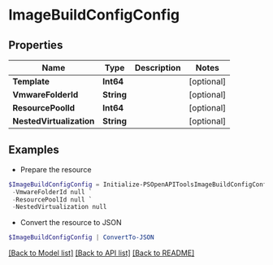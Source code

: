 # ImageBuildConfigConfig
## Properties

Name | Type | Description | Notes
------------ | ------------- | ------------- | -------------
**Template** | **Int64** |  | [optional] 
**VmwareFolderId** | **String** |  | [optional] 
**ResourcePoolId** | **Int64** |  | [optional] 
**NestedVirtualization** | **String** |  | [optional] 

## Examples

- Prepare the resource
```powershell
$ImageBuildConfigConfig = Initialize-PSOpenAPIToolsImageBuildConfigConfig  -Template null `
 -VmwareFolderId null `
 -ResourcePoolId null `
 -NestedVirtualization null
```

- Convert the resource to JSON
```powershell
$ImageBuildConfigConfig | ConvertTo-JSON
```

[[Back to Model list]](../README.md#documentation-for-models) [[Back to API list]](../README.md#documentation-for-api-endpoints) [[Back to README]](../README.md)

